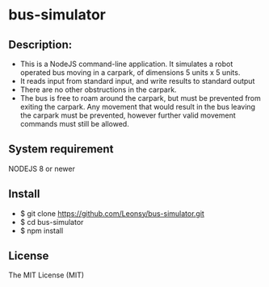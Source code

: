 # bus-simulator

## Description:
- This is a NodeJS command-line application. It simulates a robot operated bus moving in a carpark, of dimensions 5 units x 5 units.
- It reads input from standard input, and write results to standard output
- There are no other obstructions in the carpark.
- The bus is free to roam around the carpark, but must be prevented from exiting the
carpark. Any movement that would result in the bus leaving the carpark must be prevented, however further valid movement commands must still be allowed.

## System requirement
NODEJS 8 or newer

## Install
- $ git clone https://github.com/Leonsy/bus-simulator.git
- $ cd bus-simulator
- $ npm install

## License
The MIT License (MIT)
